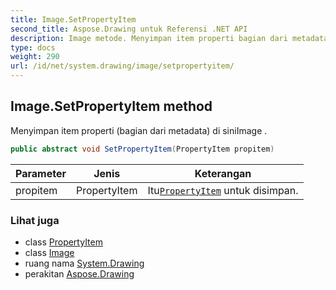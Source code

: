 ```yaml
---
title: Image.SetPropertyItem
second_title: Aspose.Drawing untuk Referensi .NET API
description: Image metode. Menyimpan item properti bagian dari metadata di siniImage .
type: docs
weight: 290
url: /id/net/system.drawing/image/setpropertyitem/
---
```

## Image.SetPropertyItem method

Menyimpan item properti (bagian dari metadata) di siniImage .

```csharp
public abstract void SetPropertyItem(PropertyItem propitem)
```

| Parameter | Jenis | Keterangan |
| --- | --- | --- |
| propitem | PropertyItem | Itu[`PropertyItem`](../../../system.drawing.imaging/propertyitem/) untuk disimpan. |

### Lihat juga

* class [PropertyItem](../../../system.drawing.imaging/propertyitem/)
* class [Image](../)
* ruang nama [System.Drawing](../../image/)
* perakitan [Aspose.Drawing](../../../)


